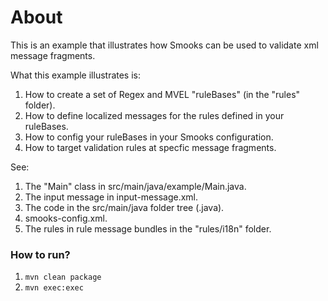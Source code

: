 About
=====

This is an example that illustrates how Smooks can be used to validate xml message fragments. 

What this example illustrates is:

1.  How to create a set of Regex and MVEL "ruleBases" (in the "rules" folder).
2.  How to define localized messages for the rules defined in your ruleBases.
3.  How to config your ruleBases in your Smooks configuration.
4.  How to target validation rules at specfic message fragments.

See:

1.  The "Main" class in src/main/java/example/Main.java.
2.  The input message in input-message.xml.
3.  The code in the src/main/java folder tree (.java).
4.  smooks-config.xml.
5.  The rules in rule message bundles in the "rules/i18n" folder.

### How to run?

1. `mvn clean package`
2. `mvn exec:exec`